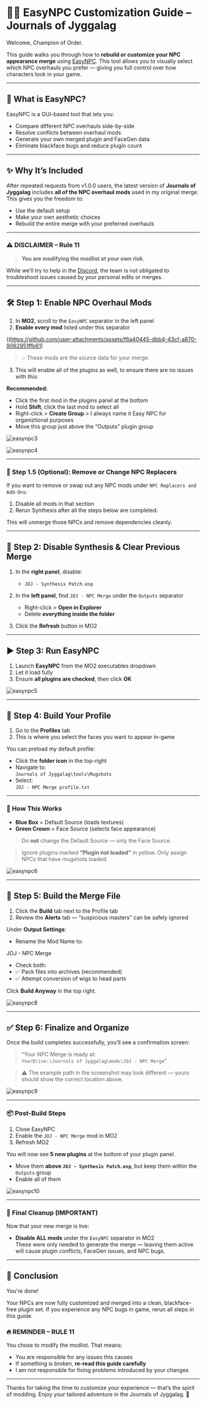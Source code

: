 # 🧑‍🎨 EasyNPC Customization Guide – Journals of Jyggalag

Welcome, Champion of Order.

This guide walks you through how to **rebuild or customize your NPC appearance merge** using [EasyNPC](https://www.nexusmods.com/skyrimspecialedition/mods/56095). This tool allows you to visually select which NPC overhauls you prefer — giving you full control over how characters look in your game.

---

## 🧠 What is EasyNPC?

EasyNPC is a GUI-based tool that lets you:
- Compare different NPC overhauls side-by-side
- Resolve conflicts between overhaul mods
- Generate your own merged plugin and FaceGen data
- Eliminate blackface bugs and reduce plugin count

---

## ✨ Why It’s Included

After repeated requests from v1.0.0 users, the latest version of **Journals of Jyggalag** includes **all of the NPC overhaul mods** used in my original merge. This gives you the freedom to:
- Use the default setup
- Make your own aesthetic choices
- Rebuild the entire merge with your preferred overhauls

---

### ⚠️ DISCLAIMER – Rule 11

> **You are modifying the modlist at your own risk.**

While we’ll try to help in the [Discord](https://discord.gg/8ZCa7w8BZQ), the team is not obligated to troubleshoot issues caused by your personal edits or merges.

---

## 🛠️ Step 1: Enable NPC Overhaul Mods

1. In **MO2**, scroll to the `EasyNPC` separator in the left panel  
2. **Enable every mod** listed under this separator

((https://github.com/user-attachments/assets/f6a40445-dbb4-43cf-a870-9062951ffb61)

> 💡 These mods are the source data for your merge.

3. This will enable all of the plugins as well, to ensure there are no issues with this:

**Recommended:**
- Click the first mod in the plugins panel at the bottom
- Hold **Shift**, click the last mod to select all
- Right-click > **Create Group** > I always name it Easy NPC for organiztional purposes
- Move this group just above the “Outputs” plugin group

![easynpc3](https://github.com/user-attachments/assets/a7277e3d-09bf-4dd1-936f-a63a7b97b820)

![easynpc4](https://github.com/user-attachments/assets/a1458d88-b78e-49a6-975c-c55beac12bd3)

---

### 🔄 Step 1.5 (Optional): Remove or Change NPC Replacers

If you want to remove or swap out any NPC mods under `NPC Replacers and Add-Ons`:

1. Disable all mods in that section
2. Rerun Synthesis after all the steps below are completed.

This will unmerge those NPCs and remove dependencies cleanly.

---

## 🧹 Step 2: Disable Synthesis & Clear Previous Merge

1. In the **right panel**, disable:
   - `JOJ - Synthesis Patch.esp`

2. In the **left panel**, find `JOJ - NPC Merge` under the `Outputs` separator  
   - Right-click > **Open in Explorer**
   - Delete **everything inside the folder**

3. Click the **Refresh** button in MO2

---

## ▶️ Step 3: Run EasyNPC

1. Launch **EasyNPC** from the MO2 executables dropdown
2. Let it load fully
3. Ensure **all plugins are checked**, then click **OK**

![easynpc5](https://github.com/user-attachments/assets/a38ae50c-710c-4dad-8451-fbf3606087f6)

---

## 🎨 Step 4: Build Your Profile

1. Go to the **Profiles** tab  
2. This is where you select the faces you want to appear in-game

You can preload my default profile:

- Click the **folder icon** in the top-right
- Navigate to:  
  `Journals of Jyggalag\tools\Mugshots`
- Select:  
  `JOJ - NPC Merge profile.txt`

---

### 🧠 How This Works

- **Blue Box** = Default Source (loads textures)  
- **Green Crown** = Face Source (selects face appearance)

> Do **not** change the Default Source — only the Face Source.

> Ignore plugins marked **“Plugin not loaded”** in yellow. Only assign NPCs that have mugshots loaded.

![easynpc6](https://github.com/user-attachments/assets/05f12def-d0f8-4f8e-bb75-33bf0058b726)

---

## 🧱 Step 5: Build the Merge File

1. Click the **Build** tab next to the Profile tab
2. Review the **Alerts** tab — “suspicious masters” can be safely ignored

Under **Output Settings**:
- Rename the Mod Name to:

JOJ - NPC Merge

- Check both:
- ✅ Pack files into archives (recommended)
- ✅ Attempt conversion of wigs to head parts

Click **Build Anyway** in the top right.

![easynpc8](https://github.com/user-attachments/assets/1c217a88-f191-4fde-99db-6ba39e6db040)

---

## ✅ Step 6: Finalize and Organize

Once the build completes successfully, you’ll see a confirmation screen:

> “Your NPC Merge is ready at:  
> `YourDrive:\Journals of Jyggalag\mods\JOJ - NPC Merge`”

> ⚠️ The example path in the screenshot may look different — yours should show the correct location above.

![easynpc9](https://github.com/user-attachments/assets/39b34b29-7fa3-4f46-a821-8d7dfd2a805e)

---

### 📦 Post-Build Steps

1. Close EasyNPC
2. Enable the `JOJ - NPC Merge` mod in MO2
3. Refresh MO2

You will now see **5 new plugins** at the bottom of your plugin panel.

- Move them **above `JOJ - Synthesis Patch.esp`**, but keep them within the `Outputs` group
- Enable all of them

![easynpc10](https://github.com/user-attachments/assets/6e9878f9-68e0-4b08-a0e3-0bfa32aa4e7d)

---

### 🚫 Final Cleanup (IMPORTANT)

Now that your new merge is live:

- **Disable ALL mods** under the `EasyNPC` separator in MO2  
These were only needed to generate the merge — leaving them active will cause plugin conflicts, FaceGen issues, and NPC bugs.

---

## 🧾 Conclusion

You're done!

Your NPCs are now fully customized and merged into a clean, blackface-free plugin set. If you experience any NPC bugs in game, rerun all steps in this guide.

### 🔥 REMINDER – RULE 11

You chose to modify the modlist. That means:

- You are responsible for any issues this causes
- If something is broken, **re-read this guide carefully**
- I am not responsible for fixing problems introduced by your changes

---

Thanks for taking the time to customize your experience — that’s the spirit of modding. Enjoy your tailored adventure in the Journals of Jyggalag. 👑
